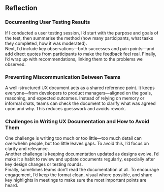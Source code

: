 ## Reflection

### Documenting User Testing Results
If I conducted a user testing session, I’d start with the purpose and goals of the test, then summarise the method (how many participants, what tasks they completed, how it was moderated).  
Next, I’d include key observations—both successes and pain points—and add direct quotes from participants to make the feedback feel real. Finally, I’d wrap up with recommendations, linking them to the problems we observed.


### Preventing Miscommunication Between Teams
A well-structured UX document acts as a shared reference point. It keeps everyone—from developers to product managers—aligned on the goals, reasoning, and expected outcomes. Instead of relying on memory or informal chats, teams can check the document to clarify what was agreed upon and why. This reduces guesswork and avoids rework.


### Challenges in Writing UX Documentation and How to Avoid Them
One challenge is writing too much or too little—too much detail can overwhelm people, but too little leaves gaps. To avoid this, I’d focus on clarity and relevance.  
Another challenge is keeping documentation updated as designs evolve. I’d make it a habit to review and update documents regularly, especially after key design changes or testing rounds.  
Finally, sometimes teams don’t read the documentation at all. To encourage engagement, I’d keep the format clean, visual where possible, and share key highlights in meetings to make sure the most important points are heard.
